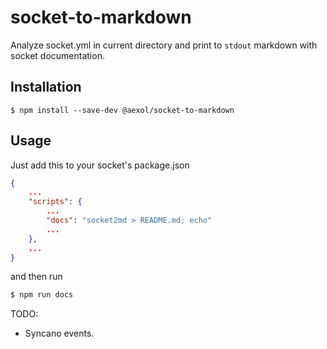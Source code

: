 # socket-to-markdown

Analyze socket.yml in current directory and print to `stdout` markdown with socket documentation.

## Installation

```
$ npm install --save-dev @aexol/socket-to-markdown
```

## Usage

Just add this to your socket's package.json
```json
{
    ...
    "scripts": {
        ...
        "docs": "socket2md > README.md; echo"
        ...
    },
    ...
}
```

and then run
```sh
$ npm run docs
```

TODO:
* Syncano events.
